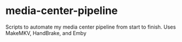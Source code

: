 # media-center-pipeline
Scripts to automate my media center pipeline from start to finish. Uses MakeMKV, HandBrake, and Emby
